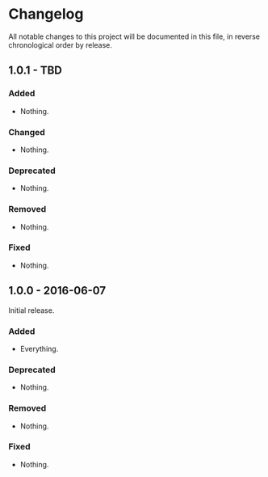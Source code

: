 # Changelog

All notable changes to this project will be documented in this file, in reverse chronological order by release.

## 1.0.1 - TBD

### Added

- Nothing.

### Changed

- Nothing.

### Deprecated

- Nothing.

### Removed

- Nothing.

### Fixed

- Nothing.

## 1.0.0 - 2016-06-07

Initial release.

### Added

- Everything.

### Deprecated

- Nothing.

### Removed

- Nothing.

### Fixed

- Nothing.
